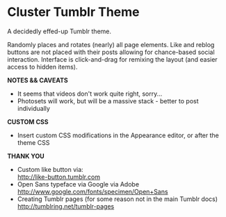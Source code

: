 Cluster Tumblr Theme
==================

A decidedly effed-up Tumblr theme.

Randomly places and rotates (nearly) all page elements. Like and reblog buttons are not placed with their posts allowing for chance-based social interaction. Interface is click-and-drag for remixing the layout (and easier access to hidden items).
		
**NOTES && CAVEATS**
* It seems that videos don't work quite right, sorry...
* Photosets will work, but will be a massive stack - better to post individually
		
**CUSTOM CSS**
* Insert custom CSS modifications in the Appearance editor, or after the theme CSS
		
**THANK YOU**
* Custom like button via:  
http://like-button.tumblr.com
* Open Sans typeface via Google via Adobe  
http://www.google.com/fonts/specimen/Open+Sans
* Creating Tumblr pages (for some reason not in the main Tumblr docs)  
http://tumblring.net/tumblr-pages
